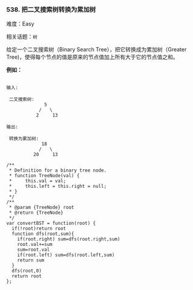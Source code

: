 ### 538. 把二叉搜索树转换为累加树

难度：Easy

相关话题：`树`

给定一个二叉搜索树（Binary Search Tree），把它转换成为累加树（Greater Tree)，使得每个节点的值是原来的节点值加上所有大于它的节点值之和。



**例如：** 



```

输入:

 二叉搜索树:
              5
            /   \
           2     13

输出:

 转换为累加树:
             18
            /   \
          20     13
```

```
/**
 * Definition for a binary tree node.
 * function TreeNode(val) {
 *     this.val = val;
 *     this.left = this.right = null;
 * }
 */
/**
 * @param {TreeNode} root
 * @return {TreeNode}
 */
var convertBST = function(root) {
  if(!root)return root
  function dfs(root,sum){
    if(root.right) sum=dfs(root.right,sum)
    root.val+=sum
    sum=root.val
    if(root.left) sum=dfs(root.left,sum)
    return sum
  }
  dfs(root,0)
  return root
};
```

